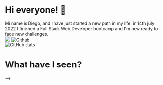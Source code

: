 # Hi everyone! 👋
Mi name is Diego, and I have just started a new path in my life.
in 14th july 2022 I finished a Full Stack Web Developer bootcamp and I'm now ready to face new challenges.\
![](https://visitor-badge.laobi.icu/badge?page_id=DiegoTMillan.DiegoTMillan)
[![Github](https://img.shields.io/github/followers/DiegoTMillan?label=Follow&style=social)](https://github.com/DiegoTMillan)\
![GitHub stats](https://github-readme-stats.vercel.app/api?username=DiegoTMillan&show_icons=true&theme=tokyonight)
# What have I seen?
<!-- BLOG-POST-LIST:START -->

<!-- BLOG-POST-LIST:END -->



<!-- - 🔭 I’m currently working on ...
- 🌱 I’m currently learning ...
- 👯 I’m looking to collaborate on ...
- 🤔 I’m looking for help with ...
- 💬 Ask me about ...
- 📫 How to reach me: ...
- 😄 Pronouns: ...
- ⚡ Fun fact: ...
--> -->
